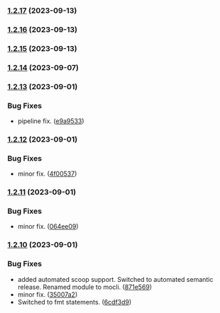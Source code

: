 
### [1.2.17](https://github.com/mogenius/mocli/compare/v1.2.16...v1.2.17) (2023-09-13)

### [1.2.16](https://github.com/mogenius/mocli/compare/v1.2.15...v1.2.16) (2023-09-13)

### [1.2.15](https://github.com/mogenius/mocli/compare/v1.2.14...v1.2.15) (2023-09-13)

### [1.2.14](https://github.com/mogenius/mocli/compare/v1.2.13...v1.2.14) (2023-09-07)

### [1.2.13](https://github.com/mogenius/mocli/compare/v1.2.12...v1.2.13) (2023-09-01)


### Bug Fixes

* pipeline fix. ([e9a9533](https://github.com/mogenius/mocli/commit/e9a953381a3f650fd07268c50c96361cf2951755))

### [1.2.12](https://github.com/mogenius/mocli/compare/v1.2.11...v1.2.12) (2023-09-01)


### Bug Fixes

* minor fix. ([4f00537](https://github.com/mogenius/mocli/commit/4f005375f6b93c1d193a0077bb4bfa2e49c83acf))

### [1.2.11](https://github.com/mogenius/mocli/compare/v1.2.10...v1.2.11) (2023-09-01)


### Bug Fixes

* minor fix. ([064ee09](https://github.com/mogenius/mocli/commit/064ee09da5bacd348c3982d3700943cbb9049a13))

### [1.2.10](https://github.com/mogenius/mocli/compare/v1.2.9...v1.2.10) (2023-09-01)


### Bug Fixes

* added automated scoop support. Switched to automated semantic release. Renamed module to mocli. ([871e569](https://github.com/mogenius/mocli/commit/871e569e170e327b2b257bb16725bab5165f8f9f))
* minor fix. ([35007a2](https://github.com/mogenius/mocli/commit/35007a244e1aa9125dd7e7a4b7895156c59d4c76))
* Switched to fmt statements. ([6cdf3d9](https://github.com/mogenius/mocli/commit/6cdf3d962c8e46bd69c348eb5a2eaac6a45cb889))
